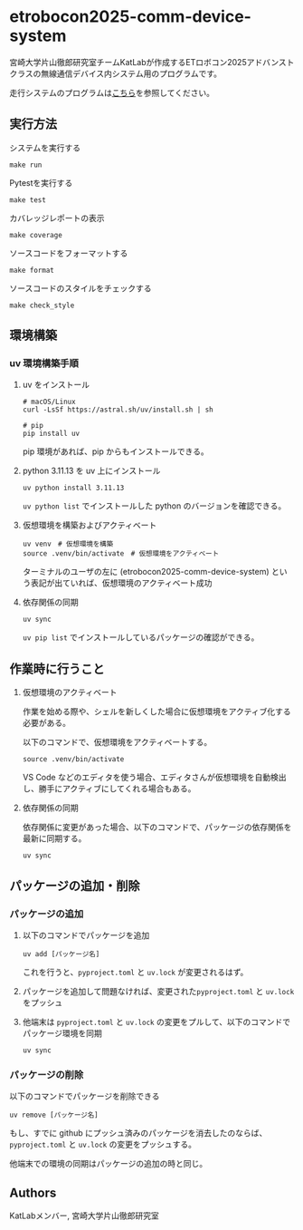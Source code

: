 # etrobocon2025-comm-device-system
宮崎大学片山徹郎研究室チームKatLabが作成するETロボコン2025アドバンストクラスの無線通信デバイス内システム用のプログラムです。

走行システムのプログラムは[こちら](https://github.com/KatLab-MiyazakiUniv/etrobocon2025)を参照してください。

## 実行方法
システムを実行する
```
make run
```

Pytestを実行する
```
make test
```

カバレッジレポートの表示
```
make coverage
```

ソースコードをフォーマットする
```
make format
```

ソースコードのスタイルをチェックする
```
make check_style
```

## 環境構築

### uv 環境構築手順

1. uv をインストール
    ```
    # macOS/Linux
    curl -LsSf https://astral.sh/uv/install.sh | sh

    # pip
    pip install uv
    ```
    pip 環境があれば、pip からもインストールできる。

1. python 3.11.13 を uv 上にインストール

    ```
    uv python install 3.11.13
    ```
    `uv python list` でインストールした python のバージョンを確認できる。

1. 仮想環境を構築およびアクティベート

    ```
    uv venv　# 仮想環境を構築
    source .venv/bin/activate　# 仮想環境をアクティベート
    ```

    ターミナルのユーザの左に (etrobocon2025-comm-device-system) という表記が出ていれば、仮想環境のアクティベート成功

1. 依存関係の同期

    ```
    uv sync
    ```

    `uv pip list` でインストールしているパッケージの確認ができる。

## 作業時に行うこと

1. 仮想環境のアクティベート
    
    作業を始める際や、シェルを新しくした場合に仮想環境をアクティブ化する必要がある。
    
    以下のコマンドで、仮想環境をアクティベートする。
    

    ```
    source .venv/bin/activate
    ```

    VS Code などのエディタを使う場合、エディタさんが仮想環境を自動検出し、勝手にアクティブにしてくれる場合もある。

1. 依存関係の同期

    依存関係に変更があった場合、以下のコマンドで、パッケージの依存関係を最新に同期する。

    ```
    uv sync
    ```

## パッケージの追加・削除

### パッケージの追加
1. 以下のコマンドでパッケージを追加

    ```
    uv add [パッケージ名]
    ```

    これを行うと、`pyproject.toml` と `uv.lock` が変更されるはず。

1. パッケージを追加して問題なければ、変更された`pyproject.toml` と `uv.lock` をプッシュ

1. 他端末は `pyproject.toml` と `uv.lock` の変更をプルして、以下のコマンドでパッケージ環境を同期

    ```
    uv sync
    ```

### パッケージの削除

以下のコマンドでパッケージを削除できる

```
uv remove [パッケージ名]
```

もし、すでに github にプッシュ済みのパッケージを消去したのならば、`pyproject.toml` と `uv.lock` の変更をプッシュする。

他端末での環境の同期はパッケージの追加の時と同じ。

## Authors
KatLabメンバー, 宮崎大学片山徹郎研究室
